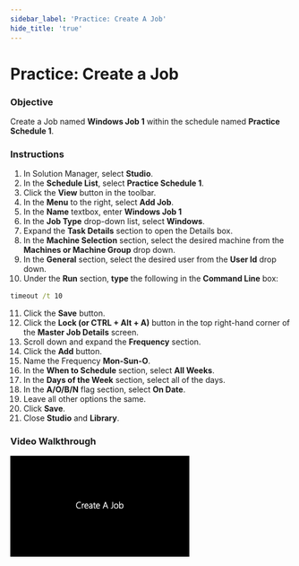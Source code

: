 ```yaml
---
sidebar_label: 'Practice: Create A Job'
hide_title: 'true'
---
```


# Practice: Create a Job

### Objective 

Create a Job named **Windows Job 1** within the schedule named **Practice Schedule 1**. 

### Instructions

1.	In Solution Manager, select **Studio**. 
2.	In the **Schedule List**, select **Practice Schedule 1**.
3.	Click the **View** button in the toolbar.
4.	In the **Menu** to the right, select **Add Job**.
5.  In the **Name** textbox, enter **Windows Job 1**
6.  In the **Job Type** drop-down list, select **Windows**.
7.  Expand the **Task Details** section to open the Details box.
8.	In the **Machine Selection** section, select the desired machine from the **Machines or Machine Group** drop down. 
9.	In the **General** section, select the desired user from the **User Id** drop down.
10.	Under the **Run** section, **type** the following in the **Command Line** box:
```cmd
timeout /t 10
```
11.	Click the **Save** button.
12. Click the **Lock (or CTRL + Alt + A)** button in the top right-hand corner of the **Master Job Details** screen.
13. Scroll down and expand the **Frequency** section.
14. Click the **Add** button.
15. Name the Frequency **Mon-Sun-O**.
16. In the **When to Schedule** section, select **All Weeks**.
17. In the **Days of the Week** section, select all of the days.
18. In the **A/O/B/N** flag section, select **On Date**.
19. Leave all other options the same.
20. Click **Save**.  
21. Close **Studio** and **Library**.

### Video Walkthrough

[![Create a Schedule](../static/img/create-a-job.png)](../static/video/create-a-job.mp4)